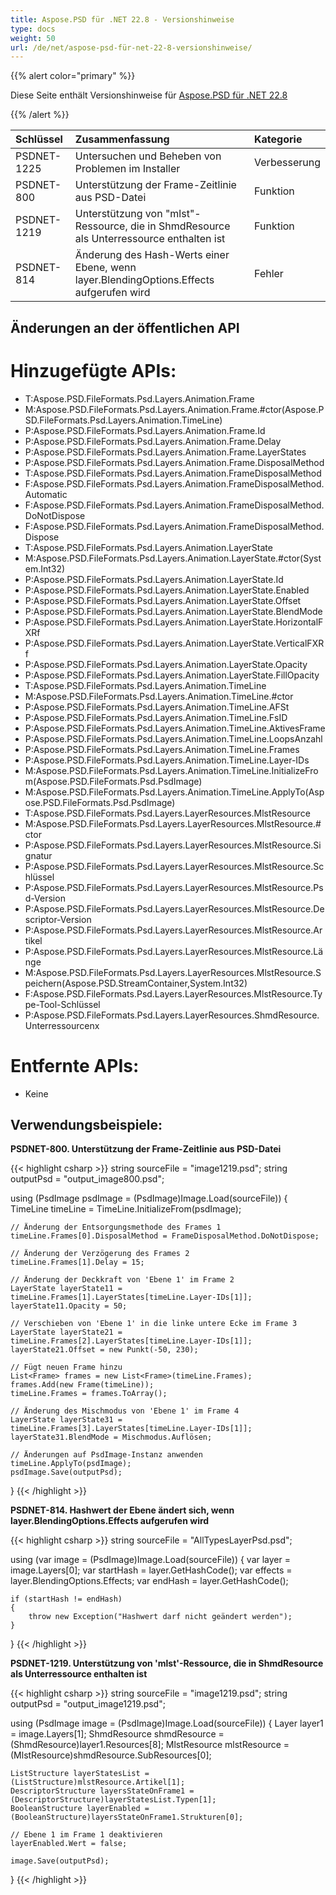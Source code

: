 ```yaml
---
title: Aspose.PSD für .NET 22.8 - Versionshinweise
type: docs
weight: 50
url: /de/net/aspose-psd-für-net-22-8-versionshinweise/
---
```


{{% alert color="primary" %}}

Diese Seite enthält Versionshinweise für [Aspose.PSD für .NET 22.8](https://www.nuget.org/packages/Aspose.PSD/)

{{% /alert %}}

|**Schlüssel**|**Zusammenfassung**|**Kategorie**|
| :- | :- | :- |
|PSDNET-1225|Untersuchen und Beheben von Problemen im Installer|Verbesserung|
|PSDNET-800|Unterstützung der Frame-Zeitlinie aus PSD-Datei|Funktion|
|PSDNET-1219|Unterstützung von "mlst"-Ressource, die in ShmdResource als Unterressource enthalten ist|Funktion|
|PSDNET-814|Änderung des Hash-Werts einer Ebene, wenn layer.BlendingOptions.Effects aufgerufen wird|Fehler|


## **Änderungen an der öffentlichen API**
# **Hinzugefügte APIs:**
- T:Aspose.PSD.FileFormats.Psd.Layers.Animation.Frame
- M:Aspose.PSD.FileFormats.Psd.Layers.Animation.Frame.#ctor(Aspose.PSD.FileFormats.Psd.Layers.Animation.TimeLine)
- P:Aspose.PSD.FileFormats.Psd.Layers.Animation.Frame.Id
- P:Aspose.PSD.FileFormats.Psd.Layers.Animation.Frame.Delay
- P:Aspose.PSD.FileFormats.Psd.Layers.Animation.Frame.LayerStates
- P:Aspose.PSD.FileFormats.Psd.Layers.Animation.Frame.DisposalMethod
- T:Aspose.PSD.FileFormats.Psd.Layers.Animation.FrameDisposalMethod
- F:Aspose.PSD.FileFormats.Psd.Layers.Animation.FrameDisposalMethod.Automatic
- F:Aspose.PSD.FileFormats.Psd.Layers.Animation.FrameDisposalMethod.DoNotDispose
- F:Aspose.PSD.FileFormats.Psd.Layers.Animation.FrameDisposalMethod.Dispose
- T:Aspose.PSD.FileFormats.Psd.Layers.Animation.LayerState
- M:Aspose.PSD.FileFormats.Psd.Layers.Animation.LayerState.#ctor(System.Int32)
- P:Aspose.PSD.FileFormats.Psd.Layers.Animation.LayerState.Id
- P:Aspose.PSD.FileFormats.Psd.Layers.Animation.LayerState.Enabled
- P:Aspose.PSD.FileFormats.Psd.Layers.Animation.LayerState.Offset
- P:Aspose.PSD.FileFormats.Psd.Layers.Animation.LayerState.BlendMode
- P:Aspose.PSD.FileFormats.Psd.Layers.Animation.LayerState.HorizontalFXRf
- P:Aspose.PSD.FileFormats.Psd.Layers.Animation.LayerState.VerticalFXRf
- P:Aspose.PSD.FileFormats.Psd.Layers.Animation.LayerState.Opacity
- P:Aspose.PSD.FileFormats.Psd.Layers.Animation.LayerState.FillOpacity
- T:Aspose.PSD.FileFormats.Psd.Layers.Animation.TimeLine
- M:Aspose.PSD.FileFormats.Psd.Layers.Animation.TimeLine.#ctor
- P:Aspose.PSD.FileFormats.Psd.Layers.Animation.TimeLine.AFSt
- P:Aspose.PSD.FileFormats.Psd.Layers.Animation.TimeLine.FsID
- P:Aspose.PSD.FileFormats.Psd.Layers.Animation.TimeLine.AktivesFrame
- P:Aspose.PSD.FileFormats.Psd.Layers.Animation.TimeLine.LoopsAnzahl
- P:Aspose.PSD.FileFormats.Psd.Layers.Animation.TimeLine.Frames
- P:Aspose.PSD.FileFormats.Psd.Layers.Animation.TimeLine.Layer-IDs
- M:Aspose.PSD.FileFormats.Psd.Layers.Animation.TimeLine.InitializeFrom(Aspose.PSD.FileFormats.Psd.PsdImage)
- M:Aspose.PSD.FileFormats.Psd.Layers.Animation.TimeLine.ApplyTo(Aspose.PSD.FileFormats.Psd.PsdImage)
- T:Aspose.PSD.FileFormats.Psd.Layers.LayerResources.MlstResource
- M:Aspose.PSD.FileFormats.Psd.Layers.LayerResources.MlstResource.#ctor
- P:Aspose.PSD.FileFormats.Psd.Layers.LayerResources.MlstResource.Signatur
- P:Aspose.PSD.FileFormats.Psd.Layers.LayerResources.MlstResource.Schlüssel
- P:Aspose.PSD.FileFormats.Psd.Layers.LayerResources.MlstResource.Psd-Version
- P:Aspose.PSD.FileFormats.Psd.Layers.LayerResources.MlstResource.Descriptor-Version
- P:Aspose.PSD.FileFormats.Psd.Layers.LayerResources.MlstResource.Artikel
- P:Aspose.PSD.FileFormats.Psd.Layers.LayerResources.MlstResource.Länge
- M:Aspose.PSD.FileFormats.Psd.Layers.LayerResources.MlstResource.Speichern(Aspose.PSD.StreamContainer,System.Int32)
- F:Aspose.PSD.FileFormats.Psd.Layers.LayerResources.MlstResource.Type-Tool-Schlüssel
- P:Aspose.PSD.FileFormats.Psd.Layers.LayerResources.ShmdResource.Unterressourcenx


# **Entfernte APIs:**
- Keine


## **Verwendungsbeispiele:**

**PSDNET-800. Unterstützung der Frame-Zeitlinie aus PSD-Datei**

{{< highlight csharp >}}
string sourceFile = "image1219.psd";
string outputPsd = "output_image800.psd";

using (PsdImage psdImage = (PsdImage)Image.Load(sourceFile))
{
    TimeLine timeLine = TimeLine.InitializeFrom(psdImage);

    // Änderung der Entsorgungsmethode des Frames 1
    timeLine.Frames[0].DisposalMethod = FrameDisposalMethod.DoNotDispose;

    // Änderung der Verzögerung des Frames 2
    timeLine.Frames[1].Delay = 15;

    // Änderung der Deckkraft von 'Ebene 1' im Frame 2
    LayerState layerState11 = timeLine.Frames[1].LayerStates[timeLine.Layer-IDs[1]];
    layerState11.Opacity = 50;

    // Verschieben von 'Ebene 1' in die linke untere Ecke im Frame 3
    LayerState layerState21 = timeLine.Frames[2].LayerStates[timeLine.Layer-IDs[1]];
    layerState21.Offset = new Punkt(-50, 230);

    // Fügt neuen Frame hinzu
    List<Frame> frames = new List<Frame>(timeLine.Frames);
    frames.Add(new Frame(timeLine));
    timeLine.Frames = frames.ToArray();

    // Änderung des Mischmodus von 'Ebene 1' im Frame 4
    LayerState layerState31 = timeLine.Frames[3].LayerStates[timeLine.Layer-IDs[1]];
    layerState31.BlendMode = Mischmodus.Auflösen;

    // Änderungen auf PsdImage-Instanz anwenden
    timeLine.ApplyTo(psdImage);
    psdImage.Save(outputPsd);
}
{{< /highlight >}}

**PSDNET-814. Hashwert der Ebene ändert sich, wenn layer.BlendingOptions.Effects aufgerufen wird**

{{< highlight csharp >}}
string sourceFile = "AllTypesLayerPsd.psd";

using (var image = (PsdImage)Image.Load(sourceFile))
{
    var layer = image.Layers[0];
    var startHash = layer.GetHashCode();
    var effects = layer.BlendingOptions.Effects;
    var endHash = layer.GetHashCode();

    if (startHash != endHash)
    {
        throw new Exception("Hashwert darf nicht geändert werden");
    }
}
{{< /highlight >}}

**PSDNET-1219. Unterstützung von 'mlst'-Ressource, die in ShmdResource als Unterressource enthalten ist**

{{< highlight csharp >}}
string sourceFile = "image1219.psd";
string outputPsd = "output_image1219.psd";

using (PsdImage image = (PsdImage)Image.Load(sourceFile))
{
    Layer layer1 = image.Layers[1];
    ShmdResource shmdResource = (ShmdResource)layer1.Resources[8];
    MlstResource mlstResource = (MlstResource)shmdResource.SubResources[0];

    ListStructure layerStatesList = (ListStructure)mlstResource.Artikel[1];
    DescriptorStructure layersStateOnFrame1 = (DescriptorStructure)layerStatesList.Typen[1];
    BooleanStructure layerEnabled = (BooleanStructure)layersStateOnFrame1.Strukturen[0];

    // Ebene 1 im Frame 1 deaktivieren
    layerEnabled.Wert = false;

    image.Save(outputPsd);
}
{{< /highlight >}}
